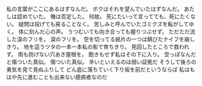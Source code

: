 私の言葉がここにあるはずなんだ。
ボクはそれを望んでいたはずなんだ。
あたしは認めていた。
俺は否定した。
何故。
死にたいって言ってても、死にたくない。
疑問は投げても戻ることなく。
苦しみと呼んでいたゴミクズを転がしてゆく。
体に刻んだ心の声。
うつむいても向き合っても握りつぶせず。
ただただ流した涙のフリを。
涙のフリを。
空を切ってる紙片の一つは錆びたナイフを崩しきり。
地を這うツタの一本一本私の影で育ちきり。
見回したところで救われず。
雨も防げない穴あき屋根を。
飽きもせず私はその下に入り。
空っぽなんだと傷ついた真似。
傷ついた真似。
辛いといえるのは弱い証拠だ
そうして後ろの勇気を見て見ぬふりして
どん底に落ちていく下り坂を前だというならば
私はもはや先に進むことも出来ない臆病者なのだ
